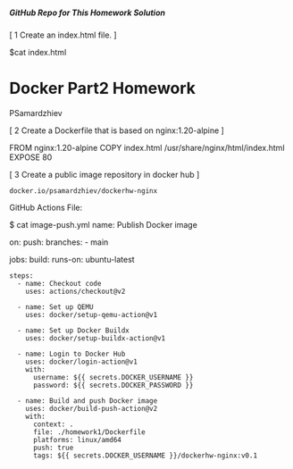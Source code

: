 ##### GitHub Repo for This Homework Solution #####

[ 1 Create an index.html file. ]

$cat index.html

<html lang="us">
<head>
    <meta charset="UTF-8">
    <title>Telerik DevOps Course 2023 </title>
</head>
<body>
    <h1>Docker Part2 Homework</h1>
    <p> PSamardzhiev</p>
</body>
</html>


[ 2 Create a Dockerfile that is based on nginx:1.20-alpine ]

FROM nginx:1.20-alpine
COPY index.html /usr/share/nginx/html/index.html
EXPOSE 80


[ 3 Create a public image repository in docker hub ]

	docker.io/psamardzhiev/dockerhw-nginx	

GitHub Actions File:

$ cat image-push.yml
name: Publish Docker image

on:
  push:
    branches:
      - main

jobs:
  build:
    runs-on: ubuntu-latest

    steps:
      - name: Checkout code
        uses: actions/checkout@v2

      - name: Set up QEMU
        uses: docker/setup-qemu-action@v1

      - name: Set up Docker Buildx
        uses: docker/setup-buildx-action@v1

      - name: Login to Docker Hub
        uses: docker/login-action@v1
        with:
          username: ${{ secrets.DOCKER_USERNAME }}
          password: ${{ secrets.DOCKER_PASSWORD }}

      - name: Build and push Docker image
        uses: docker/build-push-action@v2
        with:
          context: .
          file: ./homework1/Dockerfile
          platforms: linux/amd64
          push: true
          tags: ${{ secrets.DOCKER_USERNAME }}/dockerhw-nginx:v0.1

